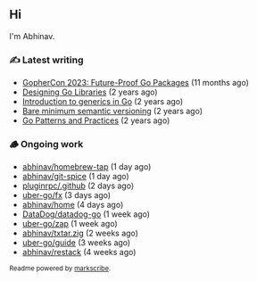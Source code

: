 ## Hi

I'm Abhinav.

### ✍️ Latest writing


- [GopherCon 2023: Future-Proof Go Packages](https://abhinavg.net/2023/09/27/future-proof-packages/) (11 months ago)
- [Designing Go Libraries](https://abhinavg.net/2022/12/06/designing-go-libraries/) (2 years ago)
- [Introduction to generics in Go](https://abhinavg.net/2022/11/23/generics-intro/) (2 years ago)
- [Bare minimum semantic versioning](https://abhinavg.net/2022/11/07/semver/) (2 years ago)
- [Go Patterns and Practices](https://abhinavg.net/2022/09/19/go-patterns-and-practices-talk/) (2 years ago)

### 🪵 Ongoing work


- [abhinav/homebrew-tap](https://github.com/abhinav/homebrew-tap) (1 day ago)
- [abhinav/git-spice](https://github.com/abhinav/git-spice) (1 day ago)
- [pluginrpc/.github](https://github.com/pluginrpc/.github) (2 days ago)
- [uber-go/fx](https://github.com/uber-go/fx) (3 days ago)
- [abhinav/home](https://github.com/abhinav/home) (4 days ago)
- [DataDog/datadog-go](https://github.com/DataDog/datadog-go) (1 week ago)
- [uber-go/zap](https://github.com/uber-go/zap) (1 week ago)
- [abhinav/txtar.zig](https://github.com/abhinav/txtar.zig) (2 weeks ago)
- [uber-go/guide](https://github.com/uber-go/guide) (3 weeks ago)
- [abhinav/restack](https://github.com/abhinav/restack) (4 weeks ago)

<sub>Readme powered by [markscribe](https://github.com/muesli/markscribe).</sub>
